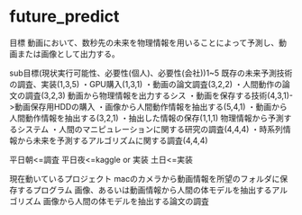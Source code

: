 # future_predict

目標
動画において、数秒先の未来を物理情報を用いることによって予測し、動画または画像として出力する。

sub目標(現状実行可能性、必要性(個人)、必要性(会社))1~5
既存の未来予測技術の調査、実装(1,3,5)
・GPU購入(1,3,1)
・動画の論文調査(3,2,2)
・人間動作の論文の調査(3,2,3)
動画から物理情報を出力するシス
・動画を保存する技術(4,3,1)->動画保存用HDDの購入
・画像から人間動作情報を抽出する(5,4,1)
・動画から人間動作情報を抽出する(3,2,1)
・抽出した情報の保存(1,1,1)
物理情報から予測するシステム
・人間のマニピュレーションに関する研究の調査(4,4,4)
・時系列情報から未来を予測するアルゴリズムに関する調査(4,4,4)

平日朝<=調査
平日夜<=kaggle or 実装
土日<=実装

現在動いているプロジェクト
macのカメラから動画情報を所望のフォルダに保存するプログラム
画像、あるいは動画情報から人間の体モデルを抽出するアルゴリズム
画像から人間の体モデルを抽出する論文の調査
